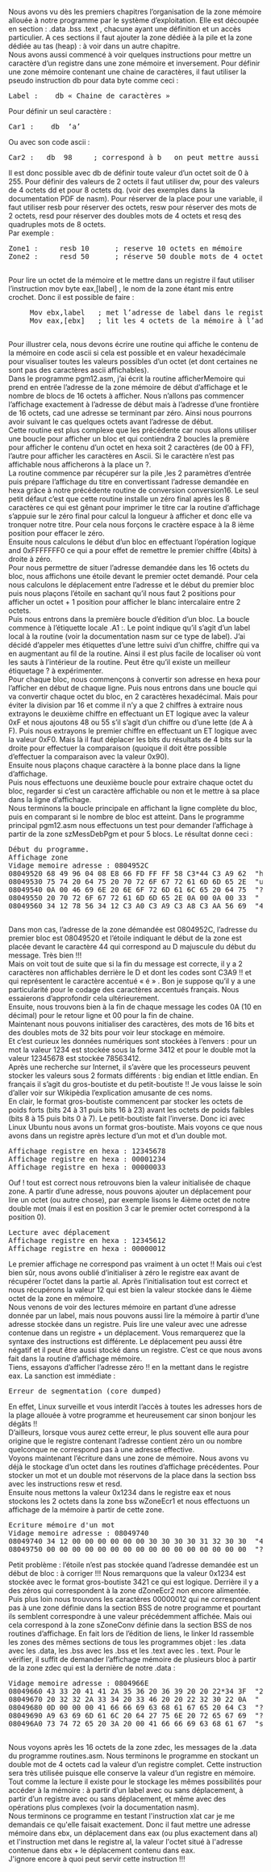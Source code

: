 Nous avons vu dès les premiers chapitres l’organisation de la zone mémoire allouée à notre programme par le système d’exploitation. Elle est découpée en section : .data .bss .text , chacune ayant une définition et un accès particulier. A ces sections il faut ajouter la zone dédiée à la pile et la zone dédiée au tas (heap) : à voir dans un autre chapitre.<br>
Nous avons aussi commencé à voir quelques instructions pour mettre un caractère d’un registre dans une zone mémoire et inversement.
Pour définir une zone mémoire contenant une chaine de caractères, il faut utiliser la pseudo instruction db pour data byte comme ceci :
<pre>
Label :    db « Chaine de caractères »
</pre>
Pour définir un seul caractère :
<pre>
Car1 :    db  ‘a’
</pre>
Ou avec son code ascii :
<pre>
Car2 :   db  98     ; correspond à b   on peut mettre aussi en hexa 0x62
</pre>
Il est donc possible avec db de définir toute valeur d’un octet soit de 0 à 255.
Pour définir des valeurs de 2 octets il faut utiliser dw, pour des valeurs de 4 octets dd et pour 8 octets dq. (voir des exemples dans la documentation PDF de nasm).
Pour réserver de la place pour une variable, il faut utiliser resb  pour réserver des octets, resw pour réserver des mots de 2 octets, resd pour réserver des doubles mots de 4 octets et resq des quadruples mots de 8 octets.<br>
Par exemple :  
<pre>
Zone1 :     resb 10      ; reserve 10 octets en mémoire
Zone2 :     resd 50      ; réserve 50 double mots de 4 octets.
 </pre>
Pour lire un octet de la mémoire et le mettre dans un registre il faut utiliser l’instruction mov byte eax,[label] , le nom de la zone étant mis entre crochet.
Donc il est possible de faire :
<pre>
     Mov ebx,label   ; met l’adresse de label dans le registre ebx
     Mov eax,[ebx]   ; lit les 4 octets de la mémoire à l’adresse contenue dans ebx et les mets dans eax.
 </pre>
Pour illustrer cela, nous devons écrire une routine qui affiche le contenu de la mémoire en code ascii si cela est possible et en valeur hexadécimale pour visualiser toutes les valeurs possibles d’un octet (et dont certaines ne sont pas des caractères ascii affichables).<br>
Dans le programme pgm12.asm, j’ai écrit la routine afficherMemoire qui prend en entrée l’adresse de la zone mémoire de début d’affichage et le nombre de blocs de 16 octets à afficher. Nous n’allons pas commencer l’affichage exactement à l’adresse de début  mais à l’adresse d’une frontière de 16 octets, cad une adresse se terminant par zéro. Ainsi nous pourrons avoir suivant le cas quelques octets avant l’adresse de début.<Br>
Cette routine est plus complexe que les précédente car nous allons utiliser une boucle pour afficher un bloc  et qui contiendra 2 boucles la première pour afficher le contenu d’un octet en hexa soit 2 caractères (de 00 à FF), l’autre pour afficher les caractères en Ascii. Si le caractère n’est pas affichable nous afficherons à la place un ?. <br>
La routine commence par récupérer sur la pile ,les 2 paramètres d’entrée puis prépare l’affichage du titre en convertissant l’adresse demandée en hexa grâce à notre précédente routine de conversion conversion16. Le seul petit défaut c’est que cette routine installe un zéro final après les 8 caractères ce qui est gênant pour imprimer le titre car la routine d’affichage s’appuie sur le zéro final pour calcul la longueur à afficher et donc elle va tronquer notre titre. Pour cela nous forçons le cractère espace à la 8 ième position pour effacer le zéro.<br>
Ensuite nous calculons le début d’un bloc en effectuant l’opération logique and 0xFFFFFFF0 ce qui a pour effet de remettre le premier chiffre  (4bits) à droite à zéro. <br>
Pour nous permettre de situer l’adresse demandée dans les 16 octets du bloc, nous affichons une étoile devant le premier octet demandé. Pour cela nous calculons le déplacement entre l’adresse et le début du premier bloc puis nous plaçons l’étoile en sachant qu’il nous faut 2 positions pour afficher un octet + 1 position pour afficher le blanc intercalaire entre 2 octets.<br>
Puis nous entrons dans la première boucle d’édition d’un bloc. La boucle commence à l’étiquette locale .A1 :. Le point indique qu’il s’agit d’un label local à la routine (voir la documentation nasm sur ce type de label). J’ai décidé d’appeler mes étiquettes d’une lettre suivi d’un chiffre, chiffre qui va en augmentant au fil de la routine. Ainsi il est plus facile de localiser où vont les sauts à l’intérieur de la routine. Peut être qu’il existe un meilleur étiquetage ?  à expérimenter.<br>
Pour chaque bloc, nous commençons à convertir son adresse en hexa pour l’afficher en début de chaque ligne. Puis nous entrons dans une boucle qui va convertir chaque octet du bloc, en 2 caractères hexadécimal. Mais pour éviter la division par 16 et comme il n’y a que 2 chiffres à extraire nous extrayons le deuxième chiffre en effectuant un ET logique avec la valeur 0xF et nous ajoutons 48 ou 55 s’il s’agit d’un chiffre ou d’une lette (de A à F). Puis nous extrayons le premier chiffre en effectuant un ET logique avec la valeur 0xF0. Mais là il faut déplacer les bits du résultats de 4 bits sur la droite pour effectuer la comparaison (quoique il doit être possible d’effectuer la comparaison avec la valeur 0x90). <br>
Ensuite nous plaçons chaque caractère à la bonne place dans la ligne d’affichage.<br>
Puis nous effectuons une deuxième boucle pour extraire chaque octet du bloc, regarder si c’est un caractère affichable ou non et le mettre à sa place dans la ligne d’affichage.<br>
Nous terminons la boucle principale en affichant la ligne complète du bloc, puis en comparant si le nombre de bloc est atteint.
Dans le programme principal pgm12.asm nous effectuons un test pour demander l’affichage à partir de la zone szMessDebPgm  et pour 5 blocs. Le résultat donne ceci :
  <Pre>
Début du programme.
Affichage zone
Vidage memoire adresse : 0804952C
08049520 68 49 96 04 08 E8 66 FD FF FF 58 C3*44 C3 A9 62  "hI????f???X?D??b"
08049530 75 74 20 64 75 20 70 72 6F 67 72 61 6D 6D 65 2E  "ut du programme."
08049540 0A 00 46 69 6E 20 6E 6F 72 6D 61 6C 65 20 64 75  "??Fin normale du"
08049550 20 70 72 6F 67 72 61 6D 6D 65 2E 0A 00 0A 00 33  " programme.????3"
08049560 34 12 78 56 34 12 C3 A0 C3 A9 C3 A8 C3 AA 56 69  "4?xV4?????????Vi"
    </pre>
Dans mon cas, l’adresse de la zone démandée est 0804952C, l’adresse du premier bloc est 08049520 et l’étoile indiquant le début de la zone est placée devant le caractère 44 qui correspond au D majuscule du début du message. Très bien !!!<br>
Mais on voit tout de suite que si la fin du message est correcte, il y a 2 caractères non affichables derrière le D et dont les codes sont C3A9 !! et qui représentent le caractère accentué « é » . Bon je suppose qu’il y a une particularité pour le codage des caractères accentués français. Nous essaierons d’approfondir cela ultérieurement.<br>
Ensuite, nous trouvons bien à la fin de chaque message les codes 0A (10 en décimal) pour le retour ligne et 00 pour la fin de chaine.<br>
Maintenant nous pouvons initialiser des caractères, des mots de 16 bits et des doubles mots de 32 bits pour voir leur stockage en mémoire.<br>
Et c’est curieux les données numériques sont stockées à l’envers : pour un mot la valeur 1234 est stockée sous la forme 3412 et pour le double mot la valeur 12345678 est stockée 78563412. <br>
Après une recherche sur Internet, il s’avère que les processeurs peuvent stocker les valeurs sous 2 formats différents : big endian et little endian. En français il s’agit du gros-boutiste et du petit-boutiste !! Je vous laisse le soin d’aller voir sur Wikipèdia l’explication amusante de ces noms. <br>
En clair, le format gros-boutiste commencent par stocker les octets de poids forts (bits 24 à 31 puis bits 16 à 23) avant les octets de poids faibles (bits 8 à 15 puis bits 0 à 7). Le petit-boutiste fait l’inverse. Donc ici avec Linux Ubuntu nous avons un format gros-boutiste.
Mais voyons ce que nous avons dans un registre après lecture d’un mot et d’un double mot. 
  <pre>
Affichage registre en hexa : 12345678
Affichage registre en hexa : 00001234
Affichage registre en hexa : 00000033
</pre>
Ouf ! tout est correct nous retrouvons bien la valeur initialisée de chaque zone.
 A partir d’une adresse, nous pouvons ajouter un déplacement pour lire un octet (ou autre chose), par exemple lisons le 4ième octet de notre double mot (mais il est en position 3 car le premier octet correspond à la position 0).
  <pre>
Lecture avec déplacement
Affichage registre en hexa : 12345612
Affichage registre en hexa : 00000012
</pre>
Le premier affichage ne correspond pas vraiment à un octet !! Mais oui c’est bien sûr, nous avons oublié d’initialiser à zéro le registre eax avant de récupérer l’octet dans la partie al. Après l’initialisation tout est correct et nous récupérons la valeur 12 qui est bien la valeur stockée dans le 4ième octet de la zone en mémoire.<br>
Nous venons de voir des lectures mémoire en partant d’une adresse donnée par un label, mais nous pouvons aussi lire la mémoire à partir d’une adresse stockée dans un registre. Puis lire une valeur avec une adresse contenue dans un registre + un déplacement. Vous remarquerez que la syntaxe des instructions est différente. Le déplacement peu aussi être négatif et il peut être aussi stocké dans un registre. C’est ce que nous avons fait dans la routine d’affichage mémoire.<br>
Tiens, essayons d’afficher l’adresse zéro !! en la mettant dans le registre eax. La sanction est immédiate : 
  <pre>
Erreur de segmentation (core dumped)
</pre>
En effet, Linux surveille et vous interdit l’accès à toutes les adresses hors de la plage allouée à votre programme et heureusement car sinon bonjour les dégâts !! <br>
D’ailleurs, lorsque vous aurez cette erreur, le plus souvent elle aura pour origine que  le registre contenant l’adresse  contient zéro un ou nombre quelconque ne correspond pas à une adresse effective.<br>
Voyons maintenant l’écriture dans une zone de mémoire. Nous avons vu déjà le stockage d’un octet dans les routines d’affichage précédentes. Pour stocker un mot et un double mot réservons de la place dans la section bss avec les instructions resw et resd.<br>
Ensuite nous mettons la valeur 0x1234 dans le registre eax et nous stockons les 2 octets dans la zone bss wZoneEcr1 et nous effectuons un affichage de la mémoire à partir de cette zone.
  <pre>
Ecriture mémoire d'un mot
Vidage memoire adresse : 08049740
08049740 34 12 00 00 00 00 00 00 30 30 30 30 31 32 30 30  "4???????00001200"
08049750 00 00 00 00 00 00 00 00 00 00 00 00 00 00 00 00  "????????????????"
</pre>
Petit problème : l’étoile n’est pas stockée quand l’adresse demandée est un début de bloc : à corriger !!!
Nous remarquons que la valeur 0x1234 est stockée avec le format gros-boutiste 3421 ce qui est logique. Derrière il y a des zéros qui correspondent à la zone dZoneEcr2 non encore alimentée. Puis plus loin nous trouvons les caractères 00000012 qui ne correspondent pas à une zone définie dans la section BSS de notre programme et pourtant ils semblent correspondre à une valeur précédemment affichée. Mais oui cela correspond à la zone sZoneConv définie dans la section BSS de nos routines d’affichage. En fait lors de l’édition de liens, le linker ld rassemble les zones des mêmes sections de tous les programmes objet : les .data avec les .data, les .bss avec les .bss et les .text avec les . text.
Pour le vérifier, il suffit de demander l’affichage mémoire de plusieurs bloc à  partir de la zone zdec qui est la dernière de notre .data :
  <Pre>
Vidage memoire adresse : 0804966E
08049660 43 33 20 41 41 2A 35 36 20 36 39 20 20 22*34 3F  "20 22*34 3F  "20"
08049670 20 32 32 2A 33 34 20 33 46 20 20 22 32 30 22 0A  " 22*34 3F  "20"?"
08049680 0D 00 00 00 41 66 66 69 63 68 61 67 65 20 64 C3  "????Affichage d?"
08049690 A9 63 69 6D 61 6C 20 64 27 75 6E 20 72 65 67 69  "?cimal d'un regi"
080496A0 73 74 72 65 20 3A 20 00 41 66 66 69 63 68 61 67  "stre : ?Affichag"
    </pre>
Nous voyons après les 16 octets de la zone zdec, les messages de la .data du programme routines.asm.
Nous terminons le programme en stockant un double mot de 4 octets cad la valeur d’un registre complet. Cette instruction sera très utilisée puisque elle conserve la valeur d’un registre en mémoire.<br>
Tout comme la lecture il existe pour le stockage les mêmes possibilités pour accéder à la mémoire : à partir d’un label avec ou sans déplacement, à partir d’un registre avec ou sans déplacement, et même avec des opérations plus complexes (voir la documentation nasm).<br>
 Nous terminons ce programme en testant l'instruction xlat car je me demandais ce qu'elle faisait exactement. Donc il faut mettre une adresse mémoire dans ebx, un déplacement dans eax (ou plus exactement dans al) et l'instruction met dans le registre al, la valeur l'octet situé à l'adresse contenue dans ebx + le déplacement contenu dans eax. <br>
 J'ignore encore à quoi peut servir cette instruction !!!
 
 
